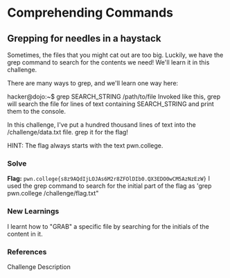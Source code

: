 # Comprehending Commands

## Grepping for needles in a haystack
Sometimes, the files that you might cat out are too big. Luckily, we have the grep command to search for the contents we need! We'll learn it in this challenge.

There are many ways to grep, and we'll learn one way here:

hacker@dojo:~$ grep SEARCH_STRING /path/to/file
Invoked like this, grep will search the file for lines of text containing SEARCH_STRING and print them to the console.

In this challenge, I've put a hundred thousand lines of text into the /challenge/data.txt file. grep it for the flag!

HINT: The flag always starts with the text pwn.college.

### Solve
**Flag:** `pwn.college{s8z9AQdIjLOJAs6M2r8ZFOlDIb0.QX3EDO0wCM5AzNzEzW}`
I used the grep command to search for the initial part of the flag as 'grep pwn.college /challenge/flag.txt"

### New Learnings
I learnt how to "GRAB" a specific file by searching for the initials of the content in it.

### References 
Challenge Description
